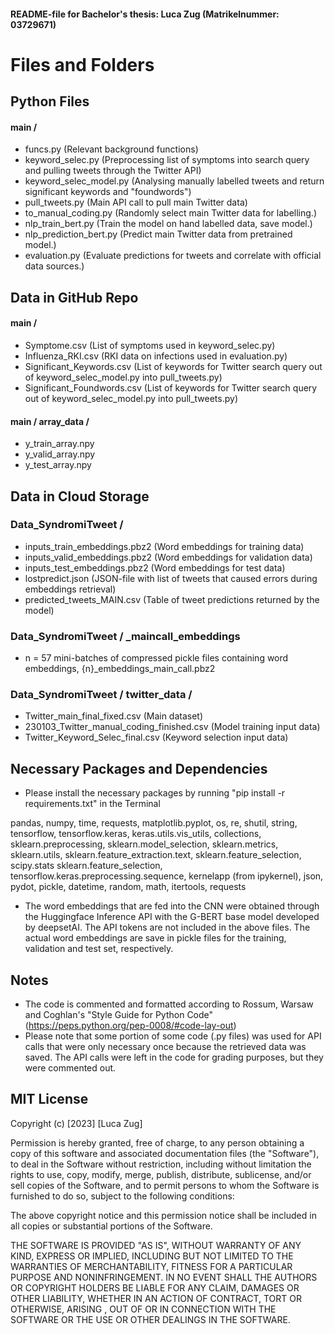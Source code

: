 #### README-file for Bachelor's thesis: Luca Zug (Matrikelnummer: 03729671)

# Files and Folders

## Python Files

#### main /
  - funcs.py (Relevant background functions)
  - keyword_selec.py (Preprocessing list of symptoms into search query and pulling tweets through the Twitter API)
  - keyword_selec_model.py (Analysing manually labelled tweets and return significant keywords and "foundwords")
  - pull_tweets.py (Main API call to pull main Twitter data)
  - to_manual_coding.py (Randomly select main Twitter data for labelling.)
  - nlp_train_bert.py (Train the model on hand labelled data, save model.)
  - nlp_prediction_bert.py (Predict main Twitter data from pretrained model.)
  - evaluation.py (Evaluate predictions for tweets and correlate with official data sources.)

## Data in GitHub Repo

#### main /
  - Symptome.csv (List of symptoms used in keyword_selec.py)
  - Influenza_RKI.csv (RKI data on infections used in evaluation.py)
  - Significant_Keywords.csv (List of keywords for Twitter search query out of keyword_selec_model.py into pull_tweets.py)
  - Significant_Foundwords.csv (List of keywords for Twitter search query out of keyword_selec_model.py into pull_tweets.py)

#### main / array_data /
- y_train_array.npy
- y_valid_array.npy
- y_test_array.npy

## Data in Cloud Storage

### Data_SyndromiTweet /
 - inputs_train_embeddings.pbz2 (Word embeddings for training data)
 - inputs_valid_embeddings.pbz2 (Word embeddings for validation data)
 - inputs_test_embeddings.pbz2   (Word embeddings for test data)
 - lostpredict.json (JSON-file with list of tweets that caused errors during embeddings retrieval)
 - predicted_tweets_MAIN.csv (Table of tweet predictions returned by the model)

### Data_SyndromiTweet / _maincall_embeddings
- n = 57 mini-batches of compressed pickle files containing word embeddings, {n}_embeddings_main_call.pbz2

### Data_SyndromiTweet / twitter_data /
- Twitter_main_final_fixed.csv (Main dataset)
- 230103_Twitter_manual_coding_finished.csv (Model training input data)
- Twitter_Keyword_Selec_final.csv (Keyword selection input data)

## Necessary Packages and Dependencies

* Please install the necessary packages by running
  "pip install -r requirements.txt" in the Terminal

pandas, numpy, time, requests, matplotlib.pyplot, os, re, shutil, string,
tensorflow, tensorflow.keras, keras.utils.vis_utils, collections,
sklearn.preprocessing, sklearn.model_selection, sklearn.metrics, sklearn.utils,
sklearn.feature_extraction.text, sklearn.feature_selection, scipy.stats
sklearn.feature_selection, tensorflow.keras.preprocessing.sequence,
kernelapp (from ipykernel), json, pydot, pickle, datetime, random, math, itertools,
requests

* The word embeddings that are fed into the CNN were obtained through the
  Huggingface Inference API with the G-BERT base model developed by deepsetAI.
  The API tokens are not included in the above files. The actual word embeddings
  are save in pickle files for the training, validation and test set, respectively.

## Notes

- The code is commented and formatted according to Rossum, Warsaw and Coghlan's "Style Guide for Python Code" (https://peps.python.org/pep-0008/#code-lay-out)
- Please note that some portion of some code (.py files) was used for API calls
  that were only necessary once because the retrieved data was saved. The API
  calls were left in the code for grading purposes, but they were commented out.

## MIT License

Copyright (c) [2023] [Luca Zug]

Permission is hereby granted, free of charge, to any person obtaining a copy
of this software and associated documentation files (the "Software"), to deal
in the Software without restriction, including without limitation the rights
to use, copy, modify, merge, publish, distribute, sublicense, and/or sell
copies of the Software, and to permit persons to whom the Software is
furnished to do so, subject to the following conditions:

The above copyright notice and this permission notice shall be included in all
copies or substantial portions of the Software.

THE SOFTWARE IS PROVIDED "AS IS", WITHOUT WARRANTY OF ANY KIND, EXPRESS OR
IMPLIED, INCLUDING BUT NOT LIMITED TO THE WARRANTIES OF MERCHANTABILITY,
FITNESS FOR A PARTICULAR PURPOSE AND NONINFRINGEMENT. IN NO EVENT SHALL THE
AUTHORS OR COPYRIGHT HOLDERS BE LIABLE FOR ANY CLAIM, DAMAGES OR OTHER
LIABILITY, WHETHER IN AN ACTION OF CONTRACT, TORT OR OTHERWISE, ARISING ,
OUT OF OR IN CONNECTION WITH THE SOFTWARE OR THE USE OR OTHER DEALINGS IN THE
SOFTWARE.